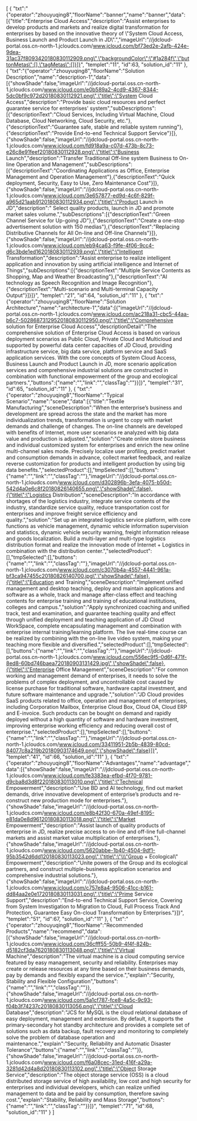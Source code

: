 [
	{
		"txt":"{\"operator\":\"zhouyuqing8\",\"floorName\":\"banner\",\"name\":\"banner\",\"data\":[{\"title\":\"Enterprise Cloud Access\",\"description\":\"Assist enterprises to develop products and markets and realize digital transformation for enterprises by based on the innovative theory of \\\"System Cloud Access, Business Launch and Product Launch in JD\\\".\",\"imageUrl\":\"//jdcloud-portal.oss.cn-north-1.jcloudcs.com/www.jcloud.com/bf73ed2e-2afb-424e-9dea-31ac37f8093420180830112909.png\",\"backgroundColor\":\"#1a284f\",\"buttonMetas\":[],\"tagMetas\":[]}]}",
		"templet":"11",
		"id":63,
		"solution_id":"11"
	},
	{
		"txt":"{\"operator\":\"zhouyuqing8\",\"floorName\":\"Solution Description\",\"name\":\"description-1\",\"data\":[{\"showShade\":false,\"imageUrl\":\"//jdcloud-portal.oss.cn-north-1.jcloudcs.com/www.jcloud.com/e0b589a2-4cd9-4367-8344-5dc0bf9c972d20180830112921.png\",\"title\":\"System Cloud Access\",\"description\":\"Provide basic cloud resources and perfect guarantee service for enterprises' system\",\"subDescriptions\":[{\"descriptionText\":\"Cloud Services, Including Virtual Machine, Cloud Database, Cloud Networking, Cloud Security, etc.\"},{\"descriptionText\":\"Guarantee safe, stable and reliable system running\"},{\"descriptionText\":\"Provide End-to-end Technical Support Service\"}]},{\"showShade\":false,\"imageUrl\":\"//jdcloud-portal.oss.cn-north-1.jcloudcs.com/www.jcloud.com/fd918a9a-c07d-473b-8c73-e26c8e91feef20180830112928.png\",\"title\":\"Business Launch\",\"description\":\"Transfer Traditional Off-line system Business to On-line Operation and Management\",\"subDescriptions\":[{\"descriptionText\":\"Coordinating Applications as Office, Enterprise Management and Operation Management\"},{\"descriptionText\":\"Quick deployment, Security, Easy to Use, Zero Maintenance Cost\"}]},{\"showShade\":false,\"imageUrl\":\"//jdcloud-portal.oss.cn-north-1.jcloudcs.com/www.jcloud.com/3e657877-ed9d-4c6f-829f-a965d21aab9120180830112934.png\",\"title\":\"Product Launch in JD\",\"description\":\" Select quality products, launch in JD and promote market sales volume.\",\"subDescriptions\":[{\"descriptionText\":\"Green Channel Service for Up-going JD\"},{\"descriptionText\":\"Create a one-stop advertisement solution with 150 medias\"},{\"descriptionText\":\"Replacing Distributive Channels for All On-line and Off-line Channels\"}]},{\"showShade\":false,\"imageUrl\":\"//jdcloud-portal.oss.cn-north-1.jcloudcs.com/www.jcloud.com/eb94ca63-f9fe-4f06-9cc4-d6c3bde1ed1620180830112939.png\",\"title\":\"Intelligent Transformation\",\"description\":\"Assist enterprise to realize intelligent application and innovation by using artificial intelligence and Internet of Things\",\"subDescriptions\":[{\"descriptionText\":\"Multiple Service Contents as Shopping, Map and Weather Broadcasting\"},{\"descriptionText\":\"AI technology as Speech Recognition and Image Recognition\"},{\"descriptionText\":\"Multi-scenario and Multi-terminal Capacity Output\"}]}]}",
		"templet":"21",
		"id":64,
		"solution_id":"11"
	},
	{
		"txt":"{\"operator\":\"zhouyuqing8\",\"floorName\":\"Solution Architecture\",\"name\":\"architecture-1\",\"data\":[{\"imageUrl\":\"//jdcloud-portal.oss.cn-north-1.jcloudcs.com/www.jcloud.com/ac218a31-cbc5-44aa-b6c7-50286873129520180830112950.png\",\"title\":\"Comprehensive solution for Enterprise Cloud Access\",\"descriptionDetail\":\"The comprehensive solution of Enterprise Cloud Access is based on various deployment scenarios as Public Cloud, Private Cloud and Multicloud and supported by powerful data center capacities of JD Cloud, providing infrastructure service, big data service, platform service and SaaS application services. With the core concepts of System Cloud Access, Business Launch and Product Launch in JD, more scenario application services and comprehensive industrial solutions are constructed in combination with functional empowerment of the group and ecological partners.\",\"buttons\":{\"name\":\"\",\"link\":\"\",\"classTag\":\"\"}}]}",
		"templet":"31",
		"id":65,
		"solution_id":"11"
	},
	{
		"txt":"{\"operator\":\"zhouyuqing8\",\"floorName\":\"Typical Scenario\",\"name\":\"scene\",\"data\":[{\"title\":\"Textile Manufacturing\",\"sceneDescription\":\"When the enterprise’s business and development are spread across the state and the market has more individualization trends, transformation is urgent to copy with market demands and challenge of changes. The on-line channels are developed with benefits of Internet, more user scenarios re analyzed with big data value and production is adjusted.\",\"solution\":\"Create online store business and individual customized system for enterprises and enrich the new online multi-channel sales mode. Precisely localize user profiling, predict market and consumption demands in advance, collect market feedback, and realize reverse customization for products and intelligent production by using big data benefits.\",\"selectedProduct\":[],\"tmpSelected\":[],\"buttons\":{\"name\":\"\",\"link\":\"\",\"classTag\":\"\"},\"imageUrl\":\"//jdcloud-portal.oss.cn-north-1.jcloudcs.com/www.jcloud.com/d302896b-3efa-4075-b50d-542d4a0e6c8f20180826140655.png\",\"showShade\":false},{\"title\":\"Logistics Distribution\",\"sceneDescription\":\"In accordance with shortages of the logistics industry, integrate service contents of the industry, standardize service quality, reduce transportation cost for enterprises and improve freight service efficiency and quality.\",\"solution\":\"Set up an integrated logistics service platform, with core functions as vehicle management, dynamic vehicle information supervision and statistics, dynamic vehicle security warning, freight information release and goods localization. Build a multi-layer and multi-type logistics distribution format and realize the innovation mode of Internet + Logistics in combination with the distribution center.\",\"selectedProduct\":[],\"tmpSelected\":[],\"buttons\":{\"name\":\"\",\"link\":\"\",\"classTag\":\"\"},\"imageUrl\":\"//jdcloud-portal.oss.cn-north-1.jcloudcs.com/www.jcloud.com/c3070b4a-4557-4441-961a-bf3ca947455c20180826140700.jpg\",\"showShade\":false},{\"title\":\"Education and Training\",\"sceneDescription\":\"Implement unified management and desktop teaching, deploy and maintain applications and software as a whole, track and manage after-class effect and teaching contents for enterprise training and training of educational institutions, colleges and campus.\",\"solution\":\"Apply synchronized coaching and unified track, test and examination, and guarantee teaching quality and effect through unified deployment and teaching application of JD Cloud WorkSpace, complete encapsulating management and combination with enterprise internal training/learning platform. The live real-time course can be realized by combining with the on-line live video system, making your teaching more flexible and diversified.\",\"selectedProduct\":[],\"tmpSelected\":[],\"buttons\":{\"name\":\"\",\"link\":\"\",\"classTag\":\"\"},\"imageUrl\":\"//jdcloud-portal.oss.cn-north-1.jcloudcs.com/www.jcloud.com/556ec9f5-0d6f-471f-8ed8-60bd746baea720180903131429.jpg\",\"showShade\":false},{\"title\":\"Enterprise Office Management\",\"sceneDescription\":\"For common working and management demand of enterprises, it needs to solve the problems of complex deployment, and uncontrollable cost caused by license purchase for traditional software, hardware capital investment, and future software maintenance and upgrade.\",\"solution\":\"JD Cloud provides SaaS products related to office, operation and management of enterprises, including Corporation Mailbox, Enterprise Cloud Box, Cloud OA, Cloud ERP and E-invoice. Such products can be bought on demand and rapidly deployed without a high quantity of software and hardware investment, improving enterprise working efficiency and reducing overall cost of enterprise.\",\"selectedProduct\":[],\"tmpSelected\":[],\"buttons\":{\"name\":\"\",\"link\":\"\",\"classTag\":\"\"},\"imageUrl\":\"//jdcloud-portal.oss.cn-north-1.jcloudcs.com/www.jcloud.com/33411951-2b5b-4839-80cd-84077c8a219b20180903174649.png\",\"showShade\":false}]}",
		"templet":"41",
		"id":66,
		"solution_id":"11"
	},
	{
		"txt":"{\"operator\":\"zhouyuqing8\",\"floorName\":\"Advantages\",\"name\":\"advantage\",\"data\":[{\"showShade\":false,\"imageUrl\":\"//jdcloud-portal.oss.cn-north-1.jcloudcs.com/www.jcloud.com/fe3383ea-efbd-4f70-9781-d9cba8d3d8f220180830113010.png\",\"title\":\"Technical Empowerment\",\"description\":\"Use BD and AI technology, find out market demands, drive innovative development of enterprise’s products and re-construct new production mode for enterprises.\"},{\"showShade\":false,\"imageUrl\":\"//jdcloud-portal.oss.cn-north-1.jcloudcs.com/www.jcloud.com/e8b42f30-670a-49ef-8195-e81da0e8d96120180830113018.png\",\"title\":\"Market Empowerment\",\"description\":\"Assist launch of quality products of enterprise in JD, realize precise access to on-line and off-line full-channel markets and assist market value multiplication of enterprises.\"},{\"showShade\":false,\"imageUrl\":\"//jdcloud-portal.oss.cn-north-1.jcloudcs.com/www.jcloud.com/5620abbe-1b40-4504-9df1-95b3542d6dd120180830113023.png\",\"title\":\"\\\"Group + Ecological\\\" Empowerment\",\"description\":\"Unite powers of the Group and its ecological partners, and construct multiple-business application scenarios and comprehensive industrial solutions.\"},{\"showShade\":false,\"imageUrl\":\"//jdcloud-portal.oss.cn-north-1.jcloudcs.com/www.jcloud.com/c757e8a4-9506-41cc-b161-dd84aa2e0e1720180830113031.png\",\"title\":\"Prime Service Support\",\"description\":\"End-to-end Technical Support Service, Covering from System Investigation to Migration to Cloud, Full Process Track And Protection, Guarantee Easy On-cloud Transformation by Enterprises.\"}]}",
		"templet":"51",
		"id":67,
		"solution_id":"11"
	},
	{
		"txt":"{\"operator\":\"zhouyuqing8\",\"floorName\":\"Recommended Products\",\"name\":\"recommend\",\"data\":[{\"showShade\":false,\"imageUrl\":\"//jdcloud-portal.oss.cn-north-1.jcloudcs.com/www.jcloud.com/36cfff55-50b9-4f4f-824b-d5182cf3da7620180830113048.png\",\"title\":\"Virtual Machine\",\"description\":\"The virtual machine is a cloud computing service featured by easy management, security and reliability. Enterprises may create or release resources at any time based on their business demands, pay by demands and flexibly expand the service.\",\"explain\":\"Security, Stability and Flexible Configuration\",\"buttons\":{\"name\":\"\",\"link\":\"\",\"classTag\":\"\"}},{\"showShade\":false,\"imageUrl\":\"//jdcloud-portal.oss.cn-north-1.jcloudcs.com/www.jcloud.com/5a1cf787-fce8-4a5c-9c93-f04b3f74237c20180830113056.png\",\"title\":\"Cloud Database\",\"description\":\"JCS for MySQL is the cloud relational database of easy deployment, management and extension. By default, it supports the primary-secondary hot standby architecture and provides a complete set of solutions such as data backup, fault recovery and monitoring to completely solve the problem of database operation and maintenance.\",\"explain\":\"Security, Reliability and Automatic Disaster Tolerance\",\"buttons\":{\"name\":\"\",\"link\":\"\",\"classTag\":\"\"}},{\"showShade\":false,\"imageUrl\":\"//jdcloud-portal.oss.cn-north-1.jcloudcs.com/www.jcloud.com/f6a08cec-31ed-416f-a29a-3281d42d4a8d20180830113102.png\",\"title\":\"Object Storage Service\",\"description\":\"The object storage service (OSS) is a cloud distributed storage service of high availability, low cost and high security for enterprises and individual developers, which can realize unified management to data and be paid by consumption, therefore saving cost.\",\"explain\":\"Stability, Reliability and Mass Storage\",\"buttons\":{\"name\":\"\",\"link\":\"\",\"classTag\":\"\"}}]}",
		"templet":"71",
		"id":68,
		"solution_id":"11"
	}
]